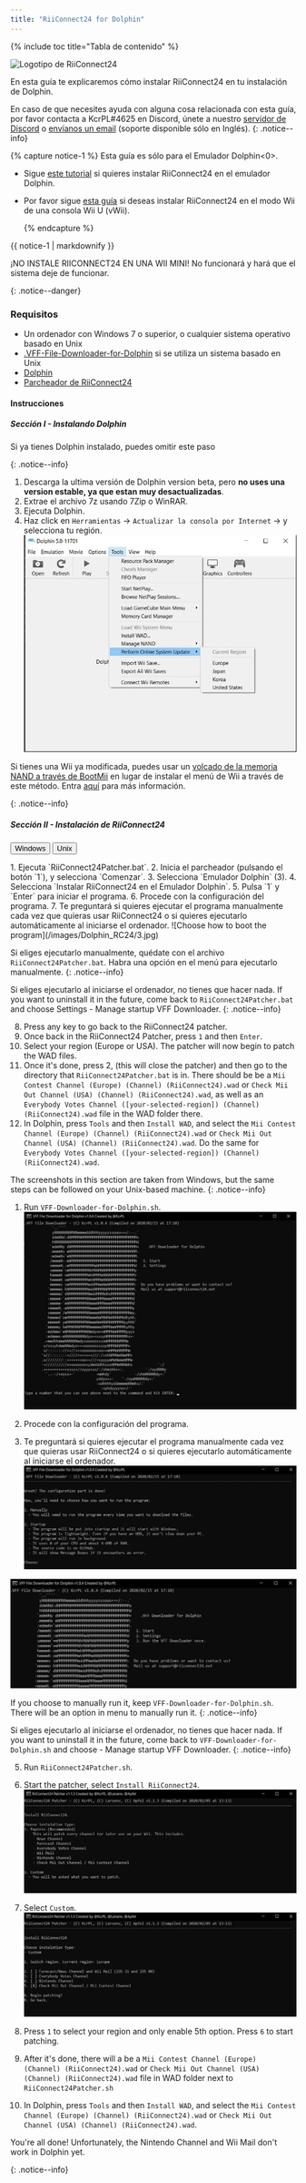 ```yaml
---
title: "RiiConnect24 for Dolphin"
---
```


{% include toc title="Tabla de contenido" %}

![Logotipo de RiiConnect24](/images/WiiRC24Logo.jpg)

En esta guía te explicaremos cómo instalar RiiConnect24 en tu instalación de Dolphin.

En caso de que necesites ayuda con alguna cosa relacionada con esta guía, por favor contacta a KcrPL#4625 en Discord, únete a nuestro [servidor de Discord](https://discord.gg/rc24) o [envíanos un email](mailto:support@riiconnect24.net) (soporte disponible sólo en Inglés).
{: .notice--info}

{% capture notice-1 %}
Esta guía es sólo para el
Emulador Dolphin<0>.</p> 

- Sigue [este tutorial](riiconnect24-wii) si quieres instalar RiiConnect24 en el emulador Dolphin.
- Por favor sigue [esta guía](riiconnect24-vwii) si deseas instalar RiiConnect24 en el modo Wii de una consola Wii U (vWii). 
  
  {% endcapture %}

<div class="notice--warning">{{ notice-1 | markdownify }}</div>

¡NO INSTALE RIICONNECT24 EN UNA WII MINI! No funcionará y hará que el sistema deje de funcionar. 

{: .notice--danger}



### Requisitos

* Un ordenador con Windows 7 o superior, o cualquier sistema operativo basado en Unix
* [.VFF-File-Downloader-for-Dolphin](https://github.com/RiiConnect24/.VFF-File-Downloader-for-Dolphin/releases) si se utiliza un sistema basado en Unix
* [Dolphin](https://dolphin-emu.org/download/)
* [Parcheador de RiiConnect24](https://github.com/RiiConnect24/RiiConnect24-Patcher/releases)



#### Instrucciones



##### Sección I - Instalando Dolphin

Si ya tienes Dolphin instalado, puedes omitir este paso 

{: .notice--info}

1. Descarga la ultima versión de Dolphin version beta, pero **no uses una version estable, ya que estan muy desactualizadas**.
2. Extrae el archivo 7z usando 7Zip o WinRAR.
3. Ejecuta Dolphin.
4. Haz click en `Herramientas` -> `Actualizar la consola por Internet` -> y selecciona tu región. ![Actualizar la consola por Internet](/images/Dolphin_RC24/1.jpg)

Si tienes una Wii ya modificada, puedes usar un [volcado de la memoria NAND a través de BootMii](bootmii) en lugar de instalar el menú de Wii a través de este método. Entra [aquí](https://wiki.dolphin-emu.org/index.php?title=NAND_Usage_Guide) para más información. 

{: .notice--info}



##### Sección II - Instalación de RiiConnect24

<button class="tablinks btn btn--large btn--primary" id="defaultOpen" onclick="openTab(event, 'windows')">Windows</button>
<button class="tablinks btn btn--large btn--info" onclick="openTab(event, 'unix')">Unix</button>

<div id="windows" class="blanktabcontent" markdown="1">
  1. Ejecuta `RiiConnect24Patcher.bat`.
2. Inicia el parcheador (pulsando el botón `1`), y selecciona `Comenzar`.
3. Selecciona `Emulador Dolphin` (3).
4. Selecciona `Instalar RiiConnect24 en el Emulador Dolphin`.
5. Pulsa `1` y `Enter` para iniciar el programa.
6. Procede con la configuración del programa.
7. Te preguntará si quieres ejecutar el programa manualmente cada vez que quieras usar RiiConnect24 o si quieres ejecutarlo automáticamente al iniciarse el ordenador. ![Choose how to boot the program](/images/Dolphin_RC24/3.jpg)

Si eliges ejecutarlo manualmente, quédate con el archivo `RiiConnect24Patcher.bat`. Habra una opción en el menú para ejecutarlo manualmente.
{: .notice--info}

Si eliges ejecutarlo al iniciarse el ordenador, no tienes que hacer nada. If you want to uninstall it in the future, come back to `RiiConnect24Patcher.bat` and choose Settings - Manage startup VFF Downloader.
{: .notice--info}

8. Press any key to go back to the RiiConnect24 patcher.
9. Once back in the RiiConnect24 Patcher, press `1` and then `Enter`.
10. Select your region (Europe or USA). The patcher will now begin to patch the WAD files.
11. Once it's done, press 2, (this will close the patcher) and then go to the directory that `RiiConnect24Patcher.bat` is in. There should be be a `Mii Contest Channel (Europe) (Channel) (RiiConnect24).wad` or `Check Mii Out Channel (USA) (Channel) (RiiConnect24).wad`, as well as an `Everybody Votes Channel ([your-selected-region]) (Channel) (RiiConnect24).wad` file in the WAD folder there.
12. In Dolphin, press `Tools` and then `Install WAD`, and select the `Mii Contest Channel (Europe) (Channel) (RiiConnect24).wad` or `Check Mii Out Channel (USA) (Channel) (RiiConnect24).wad`. Do the same for `Everybody Votes Channel ([your-selected-region]) (Channel) (RiiConnect24).wad`.
</div>

<div id="unix" class="blanktabcontent" markdown="1">
  The screenshots in this section are taken from Windows, but the same steps can be followed on your Unix-based machine.
{: .notice--info}
  
  1. Run `VFF-Downloader-for-Dolphin.sh`. ![Menú principal](/images/Dolphin_RC24/2.jpg)

3. Procede con la configuración del programa.

4. Te preguntará si quieres ejecutar el programa manualmente cada vez que quieras usar RiiConnect24 o si quieres ejecutarlo automáticamente al iniciarse el ordenador. ![Choose how to boot the program](/images/Dolphin_RC24/3.jpg)

![Run once](/images/Dolphin_RC24/4.jpg)

If you choose to manually run it, keep `VFF-Downloader-for-Dolphin.sh`. There will be an option in menu to manually run it.
{: .notice--info}

Si eliges ejecutarlo al iniciarse el ordenador, no tienes que hacer nada. If you want to uninstall it in the future, come back to `VFF-Downloader-for-Dolphin.sh` and choose - Manage startup VFF Downloader.
{: .notice--info}

5. Run `RiiConnect24Patcher.sh`.
6. Start the patcher, select `Install RiiConnect24`. ![Select Custom](/images/Dolphin_RC24/5.jpg)

7. Select `Custom`. ![Select Check Mii Out Channel](/images/Dolphin_RC24/6.jpg)

8. Press `1` to select your region and only enable 5th option. Press `6` to start patching.

9. After it's done, there will a be a `Mii Contest Channel (Europe) (Channel) (RiiConnect24).wad` or `Check Mii Out Channel (USA) (Channel) (RiiConnect24).wad` file in WAD folder next to `RiiConnect24Patcher.sh`
10. In Dolphin, press `Tools` and then `Install WAD`, and select the `Mii Contest Channel (Europe) (Channel) (RiiConnect24).wad` or `Check Mii Out Channel (USA) (Channel) (RiiConnect24).wad`.
</div>

You're all done! Unfortunately, the Nintendo Channel and Wii Mail don't work in Dolphin yet. 

{: .notice--info}

<script>
    let tabcontent = document.getElementsByClassName("blanktabcontent");
    let tablinks = document.getElementsByClassName("tablinks");

    function openTab(evt, tabName) {
        let element;

        for (element of tabcontent) {
            element.style.display = "none";
        }

        for (element of tablinks) {
            element.className = element.className.replace("btn--primary", "btn--info");
            if (!element.className.includes('btn--info'))
                element.className += " btn--info";
        }

        document.getElementById(tabName).style.display = "block";
        evt.currentTarget.className = evt.currentTarget.className.replace("btn--info", "btn--primary");
    }

    // Get the element with id="defaultOpen" and click on it
    document.getElementById("defaultOpen").click();
</script>

